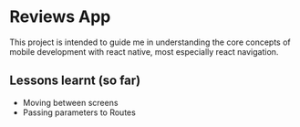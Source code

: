 # Reviews App

This project is intended to guide me in understanding the core concepts of mobile development with react native, most especially react navigation.

## Lessons learnt (so far)

- Moving between screens
- Passing parameters to Routes
